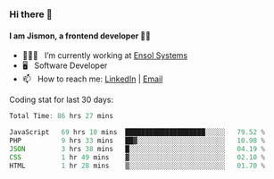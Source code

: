 ### Hi there 👋

#### I am Jismon, a frontend developer 👦🏻

- 🧑🏻‍💻   &nbsp; I’m currently working at <a href='https://www.ensolsystems.com/' target="_blank">Ensol Systems</a>
- 🖥   &nbsp; Software Developer
- 📫   &nbsp; How to reach me: <a href='https://www.linkedin.com/in/jismonthomas/'>LinkedIn</a> | <a href='mailto:hellojismonthomas@gmail.com'>Email</a>

Coding stat for last 30 days:
<!--START_SECTION:waka-->

```javascript
Total Time: 86 hrs 27 mins

JavaScript   69 hrs 10 mins  ████████████████████░░░░░   79.52 %
PHP          9 hrs 33 mins   ██▓░░░░░░░░░░░░░░░░░░░░░░   10.98 %
JSON         3 hrs 38 mins   █░░░░░░░░░░░░░░░░░░░░░░░░   04.19 %
CSS          1 hr 49 mins    ▓░░░░░░░░░░░░░░░░░░░░░░░░   02.10 %
HTML         1 hr 28 mins    ▒░░░░░░░░░░░░░░░░░░░░░░░░   01.70 %
```

<!--END_SECTION:waka-->

<!--
**jismonthomas/jismonthomas** is a ✨ _special_ ✨ repository because its `README.md` (this file) appears on your GitHub profile.

Here are some ideas to get you started:

- 🔭 I’m currently working on ...
- 🌱 I’m currently learning ...
- 👯 I’m looking to collaborate on ...
- 🤔 I’m looking for help with ...
- 💬 Ask me about ...
- 📫 How to reach me: ...
- 😄 Pronouns: ...
- ⚡ Fun fact: ...
-->
